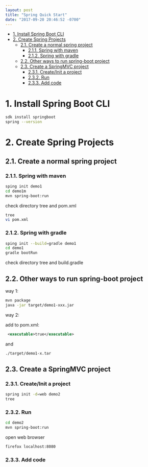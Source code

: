 ```yaml
---
layout: post
title: "Spring Quick Start"
date: "2017-09-20 20:46:52 -0700"
---
```


<!-- TOC -->

- [1. Install Spring Boot CLI](#1-install-spring-boot-cli)
- [2. Create Spring Projects](#2-create-spring-projects)
    - [2.1. Create a normal spring project](#21-create-a-normal-spring-project)
        - [2.1.1. Spring with maven](#211-spring-with-maven)
        - [2.1.2. Spring with gradle](#212-spring-with-gradle)
    - [2.2. Other ways to run spring-boot project](#22-other-ways-to-run-spring-boot-project)
    - [2.3. Create a SpringMVC project](#23-create-a-springmvc-project)
        - [2.3.1. Create/Init a project](#231-createinit-a-project)
        - [2.3.2. Run](#232-run)
        - [2.3.3. Add code](#233-add-code)

<!-- /TOC -->

# 1. Install Spring Boot CLI

```bash
sdk install springboot
spring --version
```

# 2. Create Spring Projects

## 2.1. Create a normal spring project

### 2.1.1. Spring with maven

```bash
sping init demo1
cd demo1m
mvn spring-boot:run
```

check directory tree and pom.xml

```bash
tree
vi pom.xml
```

### 2.1.2. Spring with gradle

```bash
sping init --build=gradle demo1
cd demo1
gradle bootRun
```

check directory tree and build.gradle

## 2.2. Other ways to run spring-boot project

way 1:

```bash
mvn package
java -jar target/demo1-xxx.jar
```

way 2:

add to pom.xml:

```xml
 <executable>true</executable>
```

and
```bash
./target/demo1-x.tar
```

## 2.3. Create a SpringMVC project

### 2.3.1. Create/Init a project
```bash
spring init -d=web demo2
tree
```

### 2.3.2. Run

```bash
cd demo2
mvn spring-boot:run
```

open web browser

```bash
firefox localhost:8080
```

### 2.3.3. Add code

